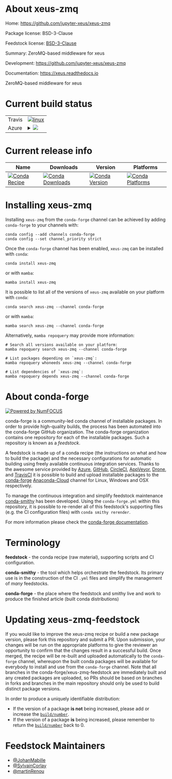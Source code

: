 About xeus-zmq
==============

Home: https://github.com/jupyter-xeus/xeus-zmq

Package license: BSD-3-Clause

Feedstock license: [BSD-3-Clause](https://github.com/conda-forge/xeus-zmq-feedstock/blob/main/LICENSE.txt)

Summary: ZeroMQ-based middleware for xeus

Development: https://github.com/jupyter-xeus/xeus-zmq

Documentation: https://xeus.readthedocs.io

ZeroMQ-based middleware for xeus

Current build status
====================


<table><tr>
    <td>Travis</td>
    <td>
      <a href="https://app.travis-ci.com/conda-forge/xeus-zmq-feedstock">
        <img alt="linux" src="https://img.shields.io/travis/com/conda-forge/xeus-zmq-feedstock/main.svg?label=Linux">
      </a>
    </td>
  </tr>
    
  <tr>
    <td>Azure</td>
    <td>
      <details>
        <summary>
          <a href="https://dev.azure.com/conda-forge/feedstock-builds/_build/latest?definitionId=17585&branchName=main">
            <img src="https://dev.azure.com/conda-forge/feedstock-builds/_apis/build/status/xeus-zmq-feedstock?branchName=main">
          </a>
        </summary>
        <table>
          <thead><tr><th>Variant</th><th>Status</th></tr></thead>
          <tbody><tr>
              <td>linux_64</td>
              <td>
                <a href="https://dev.azure.com/conda-forge/feedstock-builds/_build/latest?definitionId=17585&branchName=main">
                  <img src="https://dev.azure.com/conda-forge/feedstock-builds/_apis/build/status/xeus-zmq-feedstock?branchName=main&jobName=linux&configuration=linux_64_" alt="variant">
                </a>
              </td>
            </tr><tr>
              <td>linux_aarch64</td>
              <td>
                <a href="https://dev.azure.com/conda-forge/feedstock-builds/_build/latest?definitionId=17585&branchName=main">
                  <img src="https://dev.azure.com/conda-forge/feedstock-builds/_apis/build/status/xeus-zmq-feedstock?branchName=main&jobName=linux&configuration=linux_aarch64_" alt="variant">
                </a>
              </td>
            </tr><tr>
              <td>linux_ppc64le</td>
              <td>
                <a href="https://dev.azure.com/conda-forge/feedstock-builds/_build/latest?definitionId=17585&branchName=main">
                  <img src="https://dev.azure.com/conda-forge/feedstock-builds/_apis/build/status/xeus-zmq-feedstock?branchName=main&jobName=linux&configuration=linux_ppc64le_" alt="variant">
                </a>
              </td>
            </tr><tr>
              <td>osx_64</td>
              <td>
                <a href="https://dev.azure.com/conda-forge/feedstock-builds/_build/latest?definitionId=17585&branchName=main">
                  <img src="https://dev.azure.com/conda-forge/feedstock-builds/_apis/build/status/xeus-zmq-feedstock?branchName=main&jobName=osx&configuration=osx_64_" alt="variant">
                </a>
              </td>
            </tr><tr>
              <td>win_64</td>
              <td>
                <a href="https://dev.azure.com/conda-forge/feedstock-builds/_build/latest?definitionId=17585&branchName=main">
                  <img src="https://dev.azure.com/conda-forge/feedstock-builds/_apis/build/status/xeus-zmq-feedstock?branchName=main&jobName=win&configuration=win_64_" alt="variant">
                </a>
              </td>
            </tr>
          </tbody>
        </table>
      </details>
    </td>
  </tr>
</table>

Current release info
====================

| Name | Downloads | Version | Platforms |
| --- | --- | --- | --- |
| [![Conda Recipe](https://img.shields.io/badge/recipe-xeus--zmq-green.svg)](https://anaconda.org/conda-forge/xeus-zmq) | [![Conda Downloads](https://img.shields.io/conda/dn/conda-forge/xeus-zmq.svg)](https://anaconda.org/conda-forge/xeus-zmq) | [![Conda Version](https://img.shields.io/conda/vn/conda-forge/xeus-zmq.svg)](https://anaconda.org/conda-forge/xeus-zmq) | [![Conda Platforms](https://img.shields.io/conda/pn/conda-forge/xeus-zmq.svg)](https://anaconda.org/conda-forge/xeus-zmq) |

Installing xeus-zmq
===================

Installing `xeus-zmq` from the `conda-forge` channel can be achieved by adding `conda-forge` to your channels with:

```
conda config --add channels conda-forge
conda config --set channel_priority strict
```

Once the `conda-forge` channel has been enabled, `xeus-zmq` can be installed with `conda`:

```
conda install xeus-zmq
```

or with `mamba`:

```
mamba install xeus-zmq
```

It is possible to list all of the versions of `xeus-zmq` available on your platform with `conda`:

```
conda search xeus-zmq --channel conda-forge
```

or with `mamba`:

```
mamba search xeus-zmq --channel conda-forge
```

Alternatively, `mamba repoquery` may provide more information:

```
# Search all versions available on your platform:
mamba repoquery search xeus-zmq --channel conda-forge

# List packages depending on `xeus-zmq`:
mamba repoquery whoneeds xeus-zmq --channel conda-forge

# List dependencies of `xeus-zmq`:
mamba repoquery depends xeus-zmq --channel conda-forge
```


About conda-forge
=================

[![Powered by
NumFOCUS](https://img.shields.io/badge/powered%20by-NumFOCUS-orange.svg?style=flat&colorA=E1523D&colorB=007D8A)](https://numfocus.org)

conda-forge is a community-led conda channel of installable packages.
In order to provide high-quality builds, the process has been automated into the
conda-forge GitHub organization. The conda-forge organization contains one repository
for each of the installable packages. Such a repository is known as a *feedstock*.

A feedstock is made up of a conda recipe (the instructions on what and how to build
the package) and the necessary configurations for automatic building using freely
available continuous integration services. Thanks to the awesome service provided by
[Azure](https://azure.microsoft.com/en-us/services/devops/), [GitHub](https://github.com/),
[CircleCI](https://circleci.com/), [AppVeyor](https://www.appveyor.com/),
[Drone](https://cloud.drone.io/welcome), and [TravisCI](https://travis-ci.com/)
it is possible to build and upload installable packages to the
[conda-forge](https://anaconda.org/conda-forge) [Anaconda-Cloud](https://anaconda.org/)
channel for Linux, Windows and OSX respectively.

To manage the continuous integration and simplify feedstock maintenance
[conda-smithy](https://github.com/conda-forge/conda-smithy) has been developed.
Using the ``conda-forge.yml`` within this repository, it is possible to re-render all of
this feedstock's supporting files (e.g. the CI configuration files) with ``conda smithy rerender``.

For more information please check the [conda-forge documentation](https://conda-forge.org/docs/).

Terminology
===========

**feedstock** - the conda recipe (raw material), supporting scripts and CI configuration.

**conda-smithy** - the tool which helps orchestrate the feedstock.
                   Its primary use is in the construction of the CI ``.yml`` files
                   and simplify the management of *many* feedstocks.

**conda-forge** - the place where the feedstock and smithy live and work to
                  produce the finished article (built conda distributions)


Updating xeus-zmq-feedstock
===========================

If you would like to improve the xeus-zmq recipe or build a new
package version, please fork this repository and submit a PR. Upon submission,
your changes will be run on the appropriate platforms to give the reviewer an
opportunity to confirm that the changes result in a successful build. Once
merged, the recipe will be re-built and uploaded automatically to the
`conda-forge` channel, whereupon the built conda packages will be available for
everybody to install and use from the `conda-forge` channel.
Note that all branches in the conda-forge/xeus-zmq-feedstock are
immediately built and any created packages are uploaded, so PRs should be based
on branches in forks and branches in the main repository should only be used to
build distinct package versions.

In order to produce a uniquely identifiable distribution:
 * If the version of a package **is not** being increased, please add or increase
   the [``build/number``](https://docs.conda.io/projects/conda-build/en/latest/resources/define-metadata.html#build-number-and-string).
 * If the version of a package **is** being increased, please remember to return
   the [``build/number``](https://docs.conda.io/projects/conda-build/en/latest/resources/define-metadata.html#build-number-and-string)
   back to 0.

Feedstock Maintainers
=====================

* [@JohanMabille](https://github.com/JohanMabille/)
* [@SylvainCorlay](https://github.com/SylvainCorlay/)
* [@martinRenou](https://github.com/martinRenou/)

